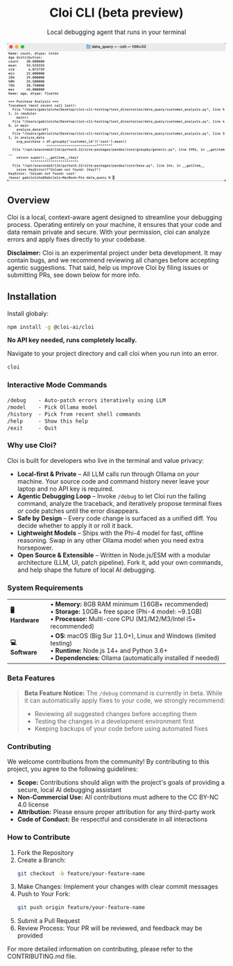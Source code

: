 # <div align="center">Cloi CLI (beta preview)</div>

<div align="center">Local debugging agent that runs in your terminal</div>

<br>

<div align="center"><img src="demo.gif" alt="Cloi CLI Demo" /></div>

## Overview

Cloi is a local, context-aware agent designed to streamline your debugging process. Operating entirely on your machine, it ensures that your code and data remain private and secure. With your permission, cloi can analyze errors and apply fixes directly to your codebase.

**Disclaimer:** Cloi is an experimental project under beta development. It may contain bugs, and we recommend reviewing all changes before accepting agentic suggestions. That said, help us improve Cloi by filing issues or submitting PRs, see down below for more info.

## Installation

Install globaly: 

```bash
npm install -g @cloi-ai/cloi
```

**No API key needed, runs completely locally.**

Navigate to your project directory and call cloi when you run into an error.

```bash
cloi
```

### Interactive Mode Commands
```
/debug    - Auto-patch errors iteratively using LLM
/model    - Pick Ollama model
/history  - Pick from recent shell commands
/help     - Show this help
/exit     - Quit
```

### Why use Cloi?

Cloi is built for developers who live in the terminal and value privacy:

- **Local-first & Private** – All LLM calls run through Ollama on *your* machine. Your source code and command history never leave your laptop and no API key is required.
- **Agentic Debugging Loop** – Invoke `/debug` to let Cloi run the failing command, analyze the traceback, and iteratively propose terminal fixes *or* code patches until the error disappears.
- **Safe by Design** – Every code change is surfaced as a unified diff. You decide whether to apply it or roll it back.
- **Lightweight Models** – Ships with the Phi-4 model for fast, offline reasoning. Swap in any other Ollama model when you need extra horsepower.
- **Open Source & Extensible** – Written in Node.js/ESM with a modular architecture (LLM, UI, patch pipeline). Fork it, add your own commands, and help shape the future of local AI debugging.

### System Requirements

<table>
<tr>
  <td><b>🖥️ Hardware</b></td>
  <td>
    • <b>Memory:</b> 8GB RAM minimum (16GB+ recommended)<br>
    • <b>Storage:</b> 10GB+ free space (Phi-4 model: ~9.1GB)<br>
    • <b>Processor:</b> Multi-core CPU (M1/M2/M3/Intel i5+ recommended)
  </td>
</tr>
<tr>
  <td><b>💻 Software</b></td>
  <td>
    • <b>OS:</b> macOS (Big Sur 11.0+), Linux and Windows (limited testing)<br>
    • <b>Runtime:</b> Node.js 14+ and Python 3.6+<br>
    • <b>Dependencies:</b> Ollama (automatically installed if needed)
  </td>
</tr>
</table>

### Beta Features

> **Beta Feature Notice:** The `/debug` command is currently in beta. While it can automatically apply fixes to your code, we strongly recommend:
> - Reviewing all suggested changes before accepting them
> - Testing the changes in a development environment first
> - Keeping backups of your code before using automated fixes

### Contributing

We welcome contributions from the community! By contributing to this project, you agree to the following guidelines:

- **Scope:** Contributions should align with the project's goals of providing a secure, local AI debugging assistant
- **Non-Commercial Use:** All contributions must adhere to the CC BY-NC 4.0 license
- **Attribution:** Please ensure proper attribution for any third-party work
- **Code of Conduct:** Be respectful and considerate in all interactions

### How to Contribute
1. Fork the Repository
2. Create a Branch:
   ```bash
   git checkout -b feature/your-feature-name
   ```
3. Make Changes: Implement your changes with clear commit messages
4. Push to Your Fork:
   ```bash
   git push origin feature/your-feature-name
   ```
5. Submit a Pull Request
6. Review Process: Your PR will be reviewed, and feedback may be provided

For more detailed information on contributing, please refer to the CONTRIBUTING.md file.
